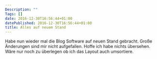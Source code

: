 ```yaml
---
Description: ""
Tags: []
date: 2016-12-30T16:56:44+01:00
datePublished: 2016-12-30T16:56:44+01:00
title: Alles auf neuem Stand
---
```

Habe nun wieder mal die Blog Software auf neuen Stand gebracht.  Große
Änderungen sind mir nicht aufgefallen.  Hoffe ich habe nichts
übersehen.  Wäre nur noch zu überlegen ob ich das Layout auch
umsortiere.

